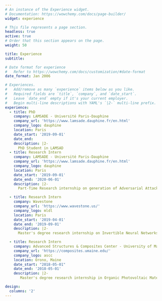 ```yaml
---
# An instance of the Experience widget.
# Documentation: https://wowchemy.com/docs/page-builder/
widget: experience

# This file represents a page section.
headless: true
active: true
# Order that this section appears on the page.
weight: 50

title: Experience
subtitle:

# Date format for experience
#   Refer to https://wowchemy.com/docs/customization/#date-format
date_format: Jan 2006

# Experiences.
#   Add/remove as many `experience` items below as you like.
#   Required fields are `title`, `company`, and `date_start`.
#   Leave `date_end` empty if it's your current employer.
#   Begin multi-line descriptions with YAML's `|2-` multi-line prefix.
experience:
  - title: PhD
    company: LAMSADE - Université Paris-Dauphine
    company_url: 'https://www.lamsade.dauphine.fr/en.html'
    company_logo: dauphine
    location: Paris
    date_start: '2019-09-01'
    date_end: 
    description: |2-
      PhD Student in LAMSAD 
  - title: Research Intern
    company: LAMSADE - Université Paris-Dauphine
    company_url: 'https://www.lamsade.dauphine.fr/en.html'
    company_logo: dauphine
    location: Paris
    date_start: '2019-09-01'
    date_end: '2020-06-01'
    description: |2-
      Part-Time Research internship on generation of Adversarial Attacks with Invertible Neural Networks. 

  - title: Research Intern
    company: Wavestone
    company_url: 'https://www.wavestone.us/'
    company_logo: mldl
    location: Paris
    date_start: '2019-04-01'
    date_end: '2019-09-01'
    description: |2-
      Master's degree research internship on Invertible Neural Networks as a defense against Adversarial Attacks.

  - title: Research Intern
    company: Advanced Structures & Composites Center - University of Maine
    company_url: 'https://composites.umaine.edu/'
    company_logo: ascc
    location: Orono, Maine
    date_start: "2018-05-01"
    date_end: '2018-05-01'
    description: |2-
       Master's degree research internship in Organic Photovoltaic Materials Through an Educational Partnership Agreement between the University of Maine and the US Army.

design:
  columns: '2'
---
```

